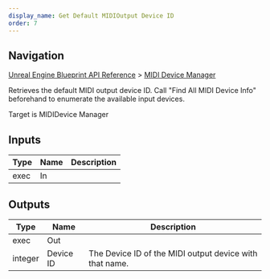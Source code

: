 ```yaml
---
display_name: Get Default MIDIOutput Device ID
order: 7
---
```

## Navigation

[Unreal Engine Blueprint API Reference](https://dev.epicgames.com/documentation/en-us/unreal-engine/BlueprintAPI) > [MIDI Device Manager](https://dev.epicgames.com/documentation/en-us/unreal-engine/BlueprintAPI/MIDIDeviceManager)

Retrieves the default MIDI output device ID. Call "Find All MIDI Device Info" beforehand to enumerate the available input devices.

Target is MIDIDevice Manager

## Inputs

| Type | Name | Description |
| --- | --- | --- |
| exec | In |  |

## Outputs

| Type | Name | Description |
| --- | --- | --- |
| exec | Out |  |
| integer | Device ID | The Device ID of the MIDI output device with that name. |
